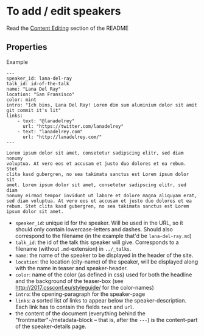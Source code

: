 # To add / edit speakers

Read the [Content Editing](../README.md#content-editing) section of the README

## Properties

Example

    ---
    speaker_id: lana-del-ray
    talk_id: id-of-the-talk
    name: "Lana Del Ray"
    location: "San Fransisco"
    color: mint
    intro: "Ich bins, Lana Del Ray! Lorem dim sum aluminium dolor sit amit git commit it's lit"
    links:
        - text: "@lanadelrey"
          url: "https://twitter.com/lanadelrey"
        - text: "lanadelrey.com"
          url: "http://lanadelrey.com/"
    ---

    Lorem ipsum dolor sit amet, consetetur sadipscing elitr, sed diam nonumy
    voluptua. At vero eos et accusam et justo duo dolores et ea rebum. Stet
    clita kasd gubergren, no sea takimata sanctus est Lorem ipsum dolor sit
    amet. Lorem ipsum dolor sit amet, consetetur sadipscing elitr, sed diam
    nonumy eirmod tempor invidunt ut labore et dolore magna aliquyam erat,
    sed diam voluptua. At vero eos et accusam et justo duo dolores et ea
    rebum. Stet clita kasd gubergren, no sea takimata sanctus est Lorem
    ipsum dolor sit amet.

 - `speaker_id`: unique id for the speaker.
   Will be used in the URL, so it should only contain lowercase-letters
   and dashes. Should also correspond to the filename (in the example that'd be `lana-del-ray.md`)
 - `talk_id`: the id of the talk this speaker will give. Corresponds to a filename (without `.md`-extension) in `../_talks`.
 - `name`: the name of the speaker to be displayed in the header of the site.
 - `location`: the location (city-name) of the speaker, will be displayed along with the name in teaser and speaker-header.
 - `color`: name of the color (as defined in css) used for both the headline and the background of the teaser-box (see http://2017.cssconf.eu/styleguide/ for the color-names)
 - `intro`: the opening-paragraph for the speaker-page
 - `links`: a sorted list of links to appear below the speaker-description. Each link has to contain the fields `text` and `url`.
 - the content of the document (everything behind the "frontmatter"-/metadata-block – that is, after the `---`) is the content-part of the speaker-details page.
